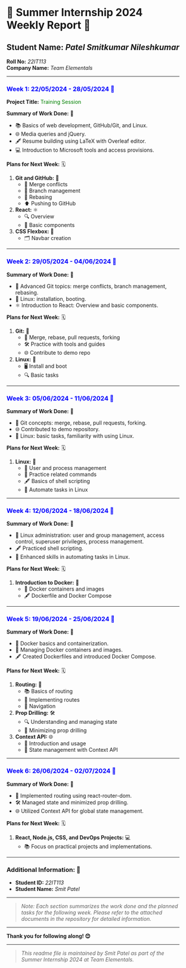 <div style="background-image: url('//images.ctfassets.net/yadj1kx9rmg0/wtrHxeu3zEoEce2MokCSi/cf6f68efdcf625fdc060607df0f3baef/quwowooybuqbl6ntboz3.jpg'); padding: 20px; border-radius: 10px;">

# 🌟 Summer Internship 2024 Weekly Report 🌟

## **Student Name:** _Patel Smitkumar Nileshkumar_  
**Roll No:** _22IT113_  
**Company Name:** _Team Elementals_

---

### <span style="color: blue;">**Week 1: 22/05/2024 - 28/05/2024** 📅</span>

**Project Title:** <span style="color: green;">Training Session</span>

**Summary of Work Done:** 📝
- 📚 Basics of web development, GitHub/Git, and Linux.
- 🌐 Media queries and jQuery.
- 🖋️ Resume building using LaTeX with Overleaf editor.
- 💻 Introduction to Microsoft tools and access provisions.

**Plans for Next Week:** 🗓️
1. **Git and GitHub:** 🔧
   - 🔄 Merge conflicts
   - 🌿 Branch management
   - 🔀 Rebasing
   - ⬆️ Pushing to GitHub
2. **React:** ⚛️
   - 🔍 Overview
   - 🧩 Basic components
3. **CSS Flexbox:** 🎨
   - 🗂️ Navbar creation

---

### <span style="color: blue;">**Week 2: 29/05/2024 - 04/06/2024** 📅</span>

**Summary of Work Done:** 📝
- 🔄 Advanced Git topics: merge conflicts, branch management, rebasing.
- 🐧 Linux: installation, booting.
- ⚛️ Introduction to React: Overview and basic components.

**Plans for Next Week:** 🗓️
1. **Git:** 🔧
   - 🔄 Merge, rebase, pull requests, forking
   - 🛠️ Practice with tools and guides
   - 🌐 Contribute to demo repo
2. **Linux:** 🐧
   - 🖥️ Install and boot
   - 🔍 Basic tasks

---

### <span style="color: blue;">**Week 3: 05/06/2024 - 11/06/2024** 📅</span>

**Summary of Work Done:** 📝
- 🔄 Git concepts: merge, rebase, pull requests, forking.
- 🌐 Contributed to demo repository.
- 🐧 Linux: basic tasks, familiarity with using Linux.

**Plans for Next Week:** 🗓️
1. **Linux:** 🐧
   - 👥 User and process management
   - 🔧 Practice related commands
   - 🖋️ Basics of shell scripting
   - 🔄 Automate tasks in Linux

---

### <span style="color: blue;">**Week 4: 12/06/2024 - 18/06/2024** 📅</span>

**Summary of Work Done:** 📝
- 🐧 Linux administration: user and group management, access control, superuser privileges, process management.
- 🖋️ Practiced shell scripting.
- 🔄 Enhanced skills in automating tasks in Linux.

**Plans for Next Week:** 🗓️
1. **Introduction to Docker:** 🐳
   - 🐳 Docker containers and images
   - 🖋️ Dockerfile and Docker Compose

---

### <span style="color: blue;">**Week 5: 19/06/2024 - 25/06/2024** 📅</span>

**Summary of Work Done:** 📝
- 🐳 Docker basics and containerization.
- 🐳 Managing Docker containers and images.
- 🖋️ Created Dockerfiles and introduced Docker Compose.

**Plans for Next Week:** 🗓️
1. **Routing:** 🚦
   - 📚 Basics of routing
   - 🔧 Implementing routes
   - 🧭 Navigation
2. **Prop Drilling:** 🛠️
   - 🔍 Understanding and managing state
   - 🔧 Minimizing prop drilling
3. **Context API:** 🌐
   - 🌟 Introduction and usage
   - 🔄 State management with Context API

---

### <span style="color: blue;">**Week 6: 26/06/2024 - 02/07/2024** 📅</span>

**Summary of Work Done:** 📝
- 🚦 Implemented routing using react-router-dom.
- 🛠️ Managed state and minimized prop drilling.
- 🌐 Utilized Context API for global state management.

**Plans for Next Week:** 🗓️
1. **React, Node.js, CSS, and DevOps Projects:** 💻
   - 📚 Focus on practical projects and implementations.

---

### **Additional Information:** 📝
- **Student ID:** _22IT113_
- **Student Name:** _Smit Patel_


---

> _Note: Each section summarizes the work done and the planned tasks for the following week. Please refer to the attached documents in the repository for detailed information._

---

**Thank you for following along! 😊**

---

> *This readme file is maintained by Smit Patel as part of the Summer Internship 2024 at Team Elementals.*

</div>

